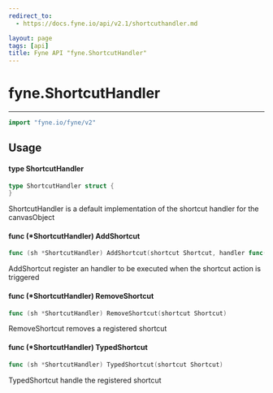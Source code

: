 ```yaml
---
redirect_to:
  - https://docs.fyne.io/api/v2.1/shortcuthandler.md

layout: page
tags: [api]
title: Fyne API "fyne.ShortcutHandler"
---
```



# fyne.ShortcutHandler
---
```go
import "fyne.io/fyne/v2"
```

## Usage

#### type ShortcutHandler

```go
type ShortcutHandler struct {
}
```

ShortcutHandler is a default implementation of the shortcut handler for the canvasObject

#### func (*ShortcutHandler) AddShortcut

```go
func (sh *ShortcutHandler) AddShortcut(shortcut Shortcut, handler func(shortcut Shortcut))
```
AddShortcut register an handler to be executed when the shortcut action is triggered

#### func (*ShortcutHandler) RemoveShortcut

```go
func (sh *ShortcutHandler) RemoveShortcut(shortcut Shortcut)
```
RemoveShortcut removes a registered shortcut

#### func (*ShortcutHandler) TypedShortcut

```go
func (sh *ShortcutHandler) TypedShortcut(shortcut Shortcut)
```
TypedShortcut handle the registered shortcut
